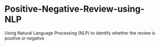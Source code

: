 # Positive-Negative-Review-using-NLP
Using Natural Language Processing (NLP) to identify whether the review is positive or negative
